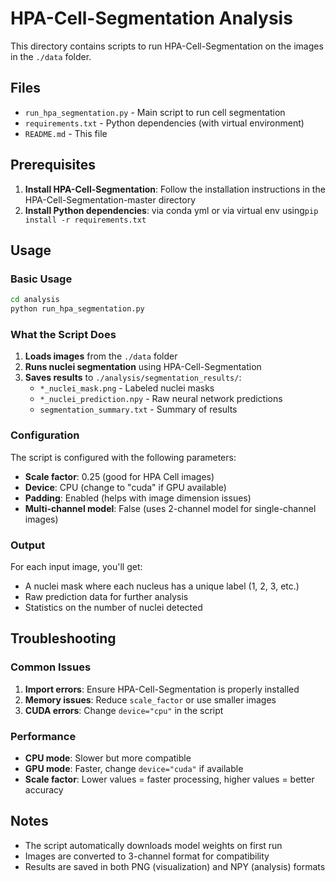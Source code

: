 # HPA-Cell-Segmentation Analysis

This directory contains scripts to run HPA-Cell-Segmentation on the images in the `./data` folder.

## Files

- `run_hpa_segmentation.py` - Main script to run cell segmentation
- `requirements.txt` - Python dependencies (with virtual environment)
- `README.md` - This file

## Prerequisites

1. **Install HPA-Cell-Segmentation**: Follow the installation instructions in the HPA-Cell-Segmentation-master directory
2. **Install Python dependencies**: via conda yml or via virtual env using`pip install -r requirements.txt`

## Usage

### Basic Usage

```bash
cd analysis
python run_hpa_segmentation.py
```

### What the Script Does

1. **Loads images** from the `./data` folder
2. **Runs nuclei segmentation** using HPA-Cell-Segmentation
3. **Saves results** to `./analysis/segmentation_results/`:
   - `*_nuclei_mask.png` - Labeled nuclei masks
   - `*_nuclei_prediction.npy` - Raw neural network predictions
   - `segmentation_summary.txt` - Summary of results

### Configuration

The script is configured with the following parameters:
- **Scale factor**: 0.25 (good for HPA Cell images)
- **Device**: CPU (change to "cuda" if GPU available)
- **Padding**: Enabled (helps with image dimension issues)
- **Multi-channel model**: False (uses 2-channel model for single-channel images)

### Output

For each input image, you'll get:
- A nuclei mask where each nucleus has a unique label (1, 2, 3, etc.)
- Raw prediction data for further analysis
- Statistics on the number of nuclei detected

## Troubleshooting

### Common Issues

1. **Import errors**: Ensure HPA-Cell-Segmentation is properly installed
2. **Memory issues**: Reduce `scale_factor` or use smaller images
3. **CUDA errors**: Change `device="cpu"` in the script

### Performance

- **CPU mode**: Slower but more compatible
- **GPU mode**: Faster, change `device="cuda"` if available
- **Scale factor**: Lower values = faster processing, higher values = better accuracy

## Notes

- The script automatically downloads model weights on first run
- Images are converted to 3-channel format for compatibility
- Results are saved in both PNG (visualization) and NPY (analysis) formats
